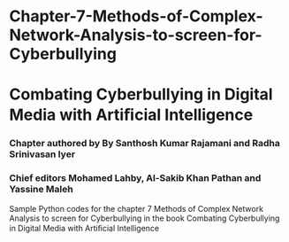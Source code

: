 # Chapter-7-Methods-of-Complex-Network-Analysis-to-screen-for-Cyberbullying
# Combating Cyberbullying in Digital Media with Artiﬁcial Intelligence

### Chapter authored by By Santhosh Kumar Rajamani  and Radha Srinivasan Iyer
### Chief editors  Mohamed Lahby,  Al-Sakib Khan Pathan and Yassine Maleh
Sample Python codes for the chapter 7 Methods of Complex Network Analysis to screen for Cyberbullying in the book Combating Cyberbullying in Digital Media with Artiﬁcial Intelligence
